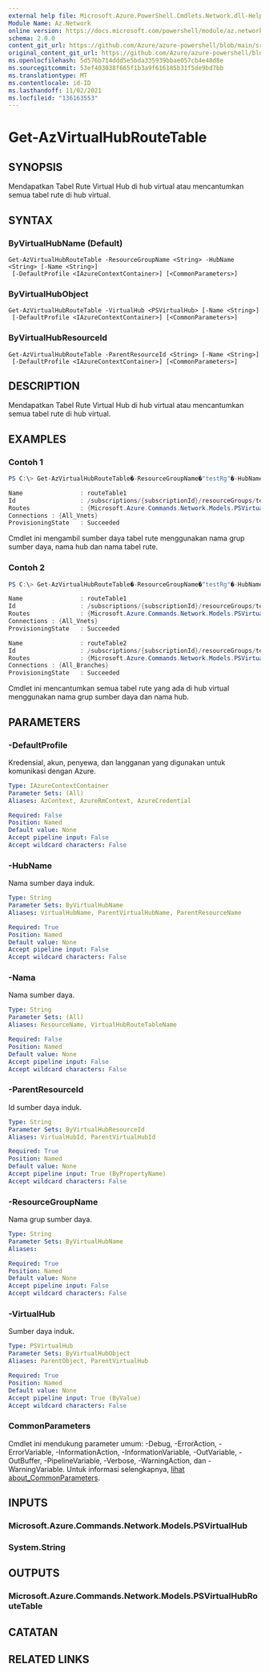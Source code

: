 ```yaml
---
external help file: Microsoft.Azure.PowerShell.Cmdlets.Network.dll-Help.xml
Module Name: Az.Network
online version: https://docs.microsoft.com/powershell/module/az.network/get-azvirtualhubroutetable
schema: 2.0.0
content_git_url: https://github.com/Azure/azure-powershell/blob/main/src/Network/Network/help/Get-AzVirtualHubRouteTable.md
original_content_git_url: https://github.com/Azure/azure-powershell/blob/main/src/Network/Network/help/Get-AzVirtualHubRouteTable.md
ms.openlocfilehash: 5d576b714ddd5e5bda335939bbae057cb4e48d8e
ms.sourcegitcommit: 53ef403038f665f1b3a9f616185b31f5de9bd7bb
ms.translationtype: MT
ms.contentlocale: id-ID
ms.lasthandoff: 11/02/2021
ms.locfileid: "136163553"
---
```

# Get-AzVirtualHubRouteTable

## SYNOPSIS
Mendapatkan Tabel Rute Virtual Hub di hub virtual atau mencantumkan semua tabel rute di hub virtual.

## SYNTAX

### ByVirtualHubName (Default)
```
Get-AzVirtualHubRouteTable -ResourceGroupName <String> -HubName <String> [-Name <String>]
 [-DefaultProfile <IAzureContextContainer>] [<CommonParameters>]
```

### ByVirtualHubObject
```
Get-AzVirtualHubRouteTable -VirtualHub <PSVirtualHub> [-Name <String>]
 [-DefaultProfile <IAzureContextContainer>] [<CommonParameters>]
```

### ByVirtualHubResourceId
```
Get-AzVirtualHubRouteTable -ParentResourceId <String> [-Name <String>]
 [-DefaultProfile <IAzureContextContainer>] [<CommonParameters>]
```

## DESCRIPTION
Mendapatkan Tabel Rute Virtual Hub di hub virtual atau mencantumkan semua tabel rute di hub virtual.

## EXAMPLES

### Contoh 1
```powershell
PS C:\> Get-AzVirtualHubRouteTable�-ResourceGroupName�"testRg"�-HubName�"westushub"�-Name�"routeTable1"

Name                : routeTable1
Id                  : /subscriptions/{subscriptionId}/resourceGroups/testRg/providers/Microsoft.Network/virtualHubs/westushub/routeTables/routeTable1
Routes              : {Microsoft.Azure.Commands.Network.Models.PSVirtualHubRoute}
Connections : {All_Vnets}
ProvisioningState   : Succeeded
```

Cmdlet ini mengambil sumber daya tabel rute menggunakan nama grup sumber daya, nama hub dan nama tabel rute.

### Contoh 2
```powershell
PS C:\> Get-AzVirtualHubRouteTable�-ResourceGroupName�"testRg"�-HubName�"westushub"

Name                : routeTable1
Id                  : /subscriptions/{subscriptionId}/resourceGroups/testRg/providers/Microsoft.Network/virtualHubs/westushub/routeTables/routeTable1
Routes              : {Microsoft.Azure.Commands.Network.Models.PSVirtualHubRoute}
Connections : {All_Vnets}
ProvisioningState   : Succeeded

Name                : routeTable2
Id                  : /subscriptions/{subscriptionId}/resourceGroups/testRg/providers/Microsoft.Network/virtualHubs/westushub/routeTables/routeTable2
Routes              : {Microsoft.Azure.Commands.Network.Models.PSVirtualHubRoute}
Connections : {All_Branches}
ProvisioningState   : Succeeded
```

Cmdlet ini mencantumkan semua tabel rute yang ada di hub virtual menggunakan nama grup sumber daya dan nama hub.

## PARAMETERS

### -DefaultProfile
Kredensial, akun, penyewa, dan langganan yang digunakan untuk komunikasi dengan Azure.

```yaml
Type: IAzureContextContainer
Parameter Sets: (All)
Aliases: AzContext, AzureRmContext, AzureCredential

Required: False
Position: Named
Default value: None
Accept pipeline input: False
Accept wildcard characters: False
```

### -HubName
Nama sumber daya induk.

```yaml
Type: String
Parameter Sets: ByVirtualHubName
Aliases: VirtualHubName, ParentVirtualHubName, ParentResourceName

Required: True
Position: Named
Default value: None
Accept pipeline input: False
Accept wildcard characters: False
```

### -Nama
Nama sumber daya.

```yaml
Type: String
Parameter Sets: (All)
Aliases: ResourceName, VirtualHubRouteTableName

Required: False
Position: Named
Default value: None
Accept pipeline input: False
Accept wildcard characters: False
```

### -ParentResourceId
Id sumber daya induk.

```yaml
Type: String
Parameter Sets: ByVirtualHubResourceId
Aliases: VirtualHubId, ParentVirtualHubId

Required: True
Position: Named
Default value: None
Accept pipeline input: True (ByPropertyName)
Accept wildcard characters: False
```

### -ResourceGroupName
Nama grup sumber daya.

```yaml
Type: String
Parameter Sets: ByVirtualHubName
Aliases:

Required: True
Position: Named
Default value: None
Accept pipeline input: False
Accept wildcard characters: False
```

### -VirtualHub
Sumber daya induk.

```yaml
Type: PSVirtualHub
Parameter Sets: ByVirtualHubObject
Aliases: ParentObject, ParentVirtualHub

Required: True
Position: Named
Default value: None
Accept pipeline input: True (ByValue)
Accept wildcard characters: False
```

### CommonParameters
Cmdlet ini mendukung parameter umum: -Debug, -ErrorAction, -ErrorVariable, -InformationAction, -InformationVariable, -OutVariable, -OutBuffer, -PipelineVariable, -Verbose, -WarningAction, dan -WarningVariable. Untuk informasi selengkapnya, [lihat about_CommonParameters](http://go.microsoft.com/fwlink/?LinkID=113216).

## INPUTS

### Microsoft.Azure.Commands.Network.Models.PSVirtualHub

### System.String

## OUTPUTS

### Microsoft.Azure.Commands.Network.Models.PSVirtualHubRouteTable

## CATATAN

## RELATED LINKS
